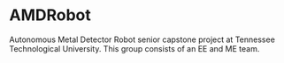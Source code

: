 # AMDRobot
Autonomous Metal Detector Robot senior capstone project at Tennessee Technological University.  This group consists of an EE and ME team.
